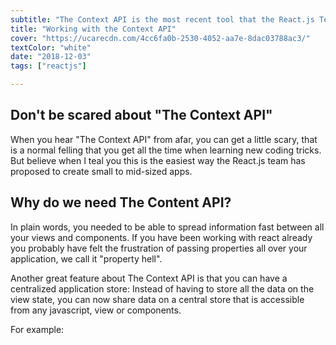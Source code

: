 ```yaml
---
subtitle: "The Context API is the most recent tool that the React.js Team has made available to handle your application data flow. It is the perfect companion for building small to mid-sized applications"
title: "Working with the Context API"
cover: "https://ucarecdn.com/4cc6fa0b-2530-4052-aa7e-8dac03788ac3/"
textColor: "white"
date: "2018-12-03"
tags: ["reactjs"]

---
```


## Don't be scared about "The Context API"

When you hear "The Context API" from afar, you can get a little scary, that is a normal felling that you get all the time when learning new coding tricks. But believe when I teal you this is the easiest way the React.js team has proposed to create small to mid-sized apps.

## Why do we need The Content API?

In plain words, you needed to be able to spread information fast between all your views and components. If you have been working with react already you probably have felt the frustration of passing properties all over your application, we call it "property hell". 

Another great feature about The Context API is that you can have a centralized application store: Instead of having to store all the data on the view state, you can now share data on a central store that is accessible from any javascript, view or components.

For example:
<!--stackedit_data:
eyJoaXN0b3J5IjpbLTkyOTYyMTI1MV19
-->